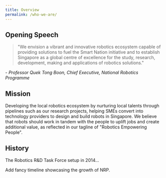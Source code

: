 ```yaml
---
title: Overview
permalink: /who-we-are/
---
```

## Opening Speech  
>"We envision a vibrant and innovative robotics ecosystem capable of providing solutions to fuel the Smart Nation initiative and to establish Singapore as a global centre of excellence for the study, research, development, making and applications of robotics solutions."  
  
\- *Professor Quek Tong Boon, Chief Executive, National Robotics Programme*  
  
## Mission  
Developing the local robotics ecosystem by nurturing local talents through pipelines such as our research projects, helping SMEs convert into technology providers to design and build robots in Singapore. We believe that robots should work in tandem with the people to uplift jobs and create additional value, as reflected in our tagline of "Robotics Empowering People".
  
## History  
The Robotics R&D Task Force setup in 2014...
  
Add fancy timeline showcasing the growth of NRP.